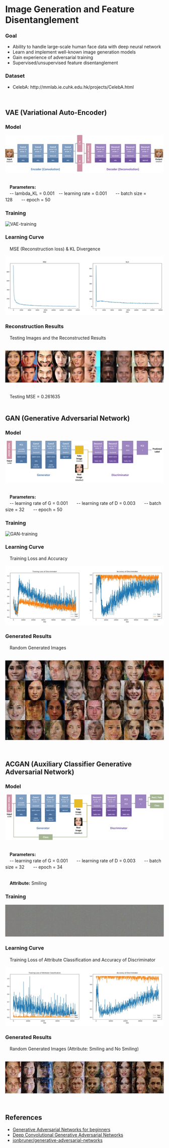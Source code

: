 
<h1>Image Generation and Feature Disentanglement</h1>

<h3>Goal</h3>
<ul>
  <li>Ability to handle large-scale human face data with deep neural network</li>
  <li>Learn and implement well-known image generation models</li>
  <li>Gain experience of adversarial training</li>
  <li>Supervised/unsupervised feature disentanglement</li>
</ul>

<h3>Dataset</h3>
<ul>
  <li>CelebA</b>: http://mmlab.ie.cuhk.edu.hk/projects/CelebA.html</li>
</ul>
</br>

<h2>VAE (Variational Auto-Encoder)</h2>

<h3>Model</h3>

![VAE-model](https://github.com/tctsan/CNN-Projects/blob/master/VAE-and-GAN/image/VAE-model.png)

</br>
　<b>Parameters:</b></br>
　-- lambda_KL = 0.001　-- learning rate = 0.001　　-- batch size = 128　　-- epoch = 50</br>

<h3>Training</h3>

![VAE-training](https://github.com/tctsan/CNN-Projects/blob/master/VAE-and-GAN/image/VAE-training.gif)

<h3>Learning Curve</h3>
　MSE (Reconstruction loss) & KL Divergence</br>

![VAE-lr_curve](https://github.com/tctsan/CNN-Projects/blob/master/VAE-and-GAN/image/VAE-learning-curve.jpg)

<h3>Reconstruction Results</h3>
　Testing Images and the Reconstructed Results</br></br>

![VAE-results](https://github.com/tctsan/CNN-Projects/blob/master/VAE-and-GAN/image/VAE-results.jpg)

</br>
　Testing MSE = 0.261635</br></br>


<h2>GAN (Generative Adversarial Network)</h2>

<h3>Model</h3>

![GAN-model](https://github.com/tctsan/CNN-Projects/blob/master/VAE-and-GAN/image/GAN-model.png)

</br>
　<b>Parameters:</b></br>
　-- learning rate of G = 0.001　　-- learning rate of D = 0.003　　-- batch size = 32　　-- epoch = 50</br>

<h3>Training</h3>

![GAN-training](https://github.com/tctsan/CNN-Projects/blob/master/VAE-and-GAN/image/GAN-training.gif)

<h3>Learning Curve</h3>
　Training Loss and Accuracy

![GAN-lr_curve](https://github.com/tctsan/CNN-Projects/blob/master/VAE-and-GAN/image/GAN-learning-curve.jpg)

<h3>Generated Results</h3>
　Random Generated Images</br></br>

![GAN-results](https://github.com/tctsan/CNN-Projects/blob/master/VAE-and-GAN/image/GAN-results.jpg)

</br>

<h2>ACGAN (Auxiliary Classifier Generative Adversarial Network)</h2>

<h3>Model</h3>

![ACGAN-model](https://github.com/tctsan/CNN-Projects/blob/master/VAE-and-GAN/image/ACGAN-model.png)

</br>
　<b>Parameters:</b></br>
　-- learning rate of G = 0.001　　-- learning rate of D = 0.003　　-- batch size = 32　　-- epoch = 34</br></br>

　<b>Attribute:</b> Smiling</br>

<h3>Training</h3>

![ACGAN-training](https://github.com/tctsan/CNN-Projects/blob/master/VAE-and-GAN/image/ACGAN-training.gif)

<h3>Learning Curve</h3>
　Training Loss of Attribute Classification and Accuracy of Discriminator 

![ACGAN-lr_curve](https://github.com/tctsan/CNN-Projects/blob/master/VAE-and-GAN/image/ACGAN-learning-curve.jpg)

<h3>Generated Results</h3>
　Random Generated Images (Attribute: Smiling and No Smiling) </br></br>

![ACGAN-results](https://github.com/tctsan/CNN-Projects/blob/master/VAE-and-GAN/image/ACGAN-results.jpg)

</br>

<h2>References</h2>

<ul>
  <li><a href="https://www.oreilly.com/learning/generative-adversarial-networks-for-beginners?imm_mid=0f3eba&cmp=em-data-na-na-newsltr_20170628" rel="nofollow">
    Generative Adversarial Networks for beginners</a>
  </li>
  <li><a href="https://gluon.mxnet.io/chapter14_generative-adversarial-networks/dcgan.html" rel="nofollow">
    Deep Convolutional Generative Adversarial Networks</a>
  </li>
  <li><a href="https://github.com/jonbruner/generative-adversarial-networks" rel="nofollow">
      jonbruner/generative-adversarial-networks</a>
  </li>
</ul>
